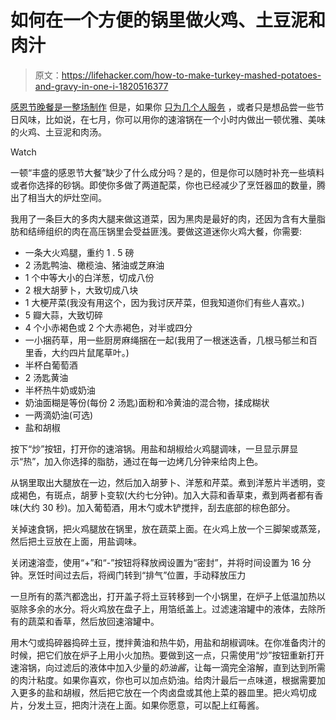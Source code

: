 # 如何在一个方便的锅里做火鸡、土豆泥和肉汁

> 原文：<https://lifehacker.com/how-to-make-turkey-mashed-potatoes-and-gravy-in-one-i-1820516377>

[感恩节晚餐是一整场制作](https://skillet.lifehacker.com/your-complete-timeline-for-getting-thanksgiving-dinner-1820414610) 但是，如果你 [只为几个人服务](https://lifehacker.com/how-to-make-thanksgiving-dinner-for-a-very-small-crowd-1820310548) ，或者只是想品尝一些节日风味，比如说，在七月，你可以用你的速溶锅在一个小时内做出一顿优雅、美味的火鸡、土豆泥和肉汤。

Watch

一顿“丰盛的感恩节大餐”缺少了什么成分吗？是的，但是你可以随时补充一些填料或者你选择的砂锅。即使你多做了两道配菜，你也已经减少了烹饪器皿的数量，腾出了相当大的炉灶空间。

我用了一条巨大的多肉大腿来做这道菜，因为黑肉是最好的肉，还因为含有大量脂肪和结缔组织的肉在高压锅里会受益匪浅。要做这道迷你火鸡大餐，你需要:

*   一条大火鸡腿，重约 1 . 5 磅
*   2 汤匙鸭油、橄榄油、猪油或芝麻油
*   1 个中等大小的白洋葱，切成八份
*   2 根大胡萝卜，大致切成八块
*   1 大梗芹菜(我没有用这个，因为我讨厌芹菜，但我知道你们有些人喜欢。)
*   5 瓣大蒜，大致切碎
*   4 个小赤褐色或 2 个大赤褐色，对半或四分
*   一小捆药草，用一些厨房麻绳捆在一起(我用了一根迷迭香，几根马郁兰和百里香，大约四片鼠尾草叶。)
*   半杯白葡萄酒
*   2 汤匙黄油
*   半杯热牛奶或奶油
*   奶油面糊是等份(每份 2 汤匙)面粉和冷黄油的混合物，揉成糊状
*   一两滴奶油(可选)
*   盐和胡椒

按下“炒”按钮，打开你的速溶锅。用盐和胡椒给火鸡腿调味，一旦显示屏显示“热”，加入你选择的脂肪，通过在每一边烤几分钟来给肉上色。

从锅里取出大腿放在一边，然后加入胡萝卜、洋葱和芹菜。煮到洋葱片半透明，变成褐色，有斑点，胡萝卜变软(大约七分钟)。加入大蒜和香草束，煮到两者都有香味(大约 30 秒)。加入葡萄酒，用木勺或木铲搅拌，刮去底部的棕色部分。

关掉速食锅，把火鸡腿放在锅里，放在蔬菜上面。在火鸡上放一个三脚架或蒸笼，然后把土豆放在上面，用盐调味。

关闭速溶壶，使用“+”和“-”按钮将释放阀设置为“密封”，并将时间设置为 16 分钟。烹饪时间过去后，将阀门转到“排气”位置，手动释放压力

一旦所有的蒸汽都逸出，打开盖子将土豆转移到一个小锅里，在炉子上低温加热以驱除多余的水分。将火鸡放在盘子上，用箔纸盖上。过滤速溶罐中的液体，去除所有的蔬菜和香草，然后放回速溶罐中。

用木勺或捣碎器捣碎土豆，搅拌黄油和热牛奶，用盐和胡椒调味。在你准备肉汁的时候，把它们放在炉子上用小火加热。要做到这一点，只需使用“炒”按钮重新打开速溶锅，向过滤后的液体中加入少量的*奶油酱*，让每一滴完全溶解，直到达到所需的肉汁粘度。如果你喜欢，你也可以加点奶油。给肉汁最后一点味道，根据需要加入更多的盐和胡椒，然后把它放在一个肉卤盘或其他上菜的器皿里。把火鸡切成片，分发土豆，把肉汁浇在上面。如果你愿意，可以配上红莓酱。